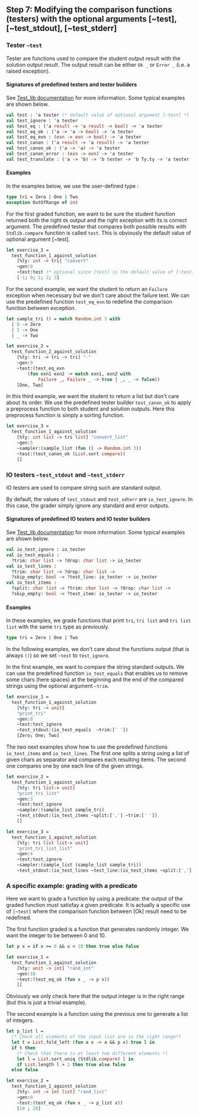## Step 7: Modifying the comparison functions (testers) with the optional arguments [~test], [~test_stdout], [~test_stderr]

### Tester `~test`

Tester are functions used to compare the student output result with
the solution output result. The output result can be either `Ok _` or
`Error _` (i.e. a raised exception).

#### Signatures of predefined testers and tester builders

See [Test_lib
documentation](https://github.com/ocaml-sf/learn-ocaml/blob/master/src/grader/test_lib.mli)
for more information. Some typical examples are shown below.

```ocaml
val test : 'a tester (* default value of optional argument [~test] *)
val test_ignore : 'a tester
val test_eq : ('a result -> 'a result -> bool) -> 'a tester
val test_eq_ok : ('a -> 'a -> bool) -> 'a tester
val test_eq_exn : (exn -> exn -> bool) -> 'a tester
val test_canon : ('a result -> 'a result) -> 'a tester
val test_canon_ok : ('a -> 'a) -> 'a tester
val test_canon_error : (exn -> exn) -> 'a tester
val test_translate : ('a -> 'b) -> 'b tester -> 'b Ty.ty -> 'a tester
```

#### Examples

In the examples below, we use the user-defined type :

```ocaml
type tri = Zero | One | Two
exception OutOfRange of int
```

For the first graded function, we want to be sure the student function
returned both the right `Ok` output and the right exception with its
is correct argument. The predefined tester that compares both possible
results with `Stdlib.compare` function is called `test`. This is
obviously the default value of optional argument [~test].

```ocaml
let exercise_1 =
  test_function_1_against_solution
	[%ty: int -> tri] "convert"
	~gen:0
	~test:test (* optional since [test] is the default value of [~test] *)
	[-1; 0; 1; 2; 3]
```

For the second example, we want the student to return an `Failure` exception
when necessary but we don't care about the failure text. We can use
the predefined function `test_eq_exn` to redefine the comparison
function between exception.

```ocaml
let sample_tri () = match Random.int 3 with
  | 0 -> Zero
  | 1 -> One
  | _ -> Two

let exercise_2 =
  test_function_2_against_solution
	[%ty: tri -> tri -> tri] "-"
	~gen:9
	~test:(test_eq_exn
		(fun exn1 exn2 -> match exn1, exn2 with
			Failure _, Failure _ -> true | _, _ -> false))
	[One, Two]
```

In this third example, we want the student to return a list but don't
care about its order. We use the predefined tester builder
`test_canon_ok` to apply a preprocess function to both student and
solution outputs. Here this preprocess function is simply a sorting
function.

```ocaml
let exercise_3 =
  test_function_1_against_solution
	[%ty: int list -> tri list] "convert_list"
	~gen:5
	~sampler:(sample_list (fun () -> Random.int 3))
	~test:(test_canon_ok (List.sort compare))
	[]
```

### IO testers `~test_stdout` and `~test_stderr`

IO testers are used to compare string such are standard output.

By default, the values of `test_stdout` and `test_sdterr` are
`io_test_ignore`. In this case, the grader simply ignore any standard
and error outputs.

#### Signatures of predefined IO testers and IO tester builders

See [Test_lib
documentation](https://github.com/ocaml-sf/learn-ocaml/blob/master/src/grader/test_lib.mli)
for more information. Some typical examples are shown below.

```ocaml
val io_test_ignore : io_tester
val io_test_equals :
  ?trim: char list -> ?drop: char list -> io_tester
val io_test_lines :
  ?trim: char list -> ?drop: char list ->
  ?skip_empty: bool -> ?test_line: io_tester -> io_tester
val io_test_items :
  ?split: char list -> ?trim: char list -> ?drop: char list ->
  ?skip_empty: bool -> ?test_item: io_tester -> io_tester
```

#### Examples

In these examples, we grade functions that print `tri`, `tri list` and
`tri list list` with the same `tri` type as previously.

```ocaml
type tri = Zero | One | Two
```

In the following examples, we don't care about the functions output
(that is always `()`) so we set `~test` to `test_ignore`.

In the first example, we want to compare the string standard
outputs. We can use the predefined function `io_test_equals` that
enables us to remove some chars (here spaces) at the beginning and the
end of the compared strings using the optional argument `~trim`.

```ocaml
let exercise_1 =
  test_function_1_against_solution
	[%ty: tri -> unit]
	"print_tri"
	~gen:0
	~test:test_ignore
	~test_stdout:(io_test_equals  ~trim:[' '])
	[Zero; One; Two]
```

The two next examples show how to use the predefined functions
`io_test_items` and `io_test_lines`. The first one splits a string
using a list of given chars as separator and compares each resulting
items. The second one compares one by one each line of the given
strings.

```ocaml
let exercise_2 =
  test_function_1_against_solution
	[%ty: tri list-> unit]
	"print_tri_list"
	~gen:3
	~test:test_ignore
	~sampler:(sample_list sample_tri)
	~test_stdout:(io_test_items ~split:[','] ~trim:[' '])
	[]

let exercise_3 =
  test_function_1_against_solution
	[%ty: tri list list-> unit]
	"print_tri_list_list"
	~gen:4
	~test:test_ignore
	~sampler:(sample_list (sample_list sample_tri))
	~test_stdout:(io_test_lines ~test_line:(io_test_items ~split:[','] ~trim:[' ']) ~trim:[' '])
```

### A specific example: grading with a predicate

Here we want to grade a function by using a predicate: the output of
the graded function must satisfay a given predicate. It is actually a
specific use of `[~test]` where the comparison function between [Ok]
result need to be redefined.

The first function graded is a function that generates randomly
integer. We want the integer to be between 0 and 10.

```ocaml
let p x = if x >= 0 && x < 10 then true else false

let exercise_1 =
  test_function_1_against_solution
	[%ty: unit -> int] "rand_int"
	~gen:10
	~test:(test_eq_ok (fun x _ -> p x))
	[]
```

Obviously we only check here that the output integer is in the right
range (but this is just a trivial example).

The second example is a function using the previous one to generate a list of integers.

```ocaml
let p_list l =
  (* Check all elements of the input list are in the right range*)
  let t = List.fold_left (fun a x -> a && p x) true l in
  if t then
	(* Check that there is at least two different elements *)
	let l = List.sort_uniq (Stdlib.compare) l in
	if List.length l > 1 then true else false
  else false

let exercise_2 =
  test_function_1_against_solution
	[%ty: int -> int list] "rand_list"
	~gen:0
	~test:(test_eq_ok (fun x _ -> p_list x))
	[10 ; 20]
```
